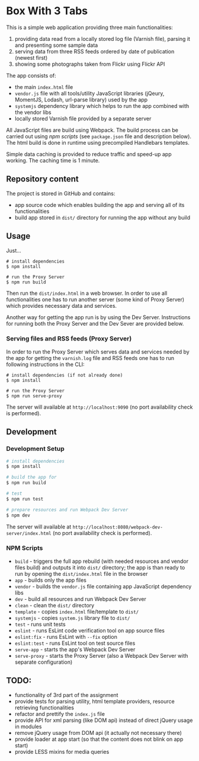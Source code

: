 # Box With 3 Tabs

This is a simple web application providing three main functionalities:

1. providing data read from a locally stored log file (Varnish file), parsing it and presenting some sample data
1. serving data from three RSS feeds ordered by date of publication (newest first)
1. showing some photographs taken from Flickr using Flickr API

The app consists of:
- the main `index.html` file
- `vendor.js` file with all tools/utility JavaScript libraries (jQeury, MomentJS, Lodash, url-parse library) used by the app
- `systemjs` dependency library which helps to run the app combined with the vendor libs
- locally stored Varnish file provided by a separate server 

All JavaScript files are build using Webpack. The build process can be carried out using <i>npm scripts</i> (see `package.json` file and description below).
The html build is done in runtime using precompiled Handlebars templates.

Simple data caching is provided to reduce traffic and speed-up app working. The caching time is 1 minute.

## Repository content

The project is stored in GitHub and contains:
- app source code which enables building the app and serving all of its functionalities
- build app stored in ```dist/``` directory for running the app without any build

## Usage

Just...

```
# install dependencies
$ npm install

# run the Proxy Server
$ npm run build
```

Then run the `dist/index.html` in a web browser.
In order to use all functionalities one has to run another server (some kind of Proxy Server) which provides necessary data and services.

Another way for getting the app run is by using the Dev Server.
Instructions for running both the Proxy Server and the Dev Sever are provided below.

### Serving files and RSS feeds (Proxy Server)

In order to run the Proxy Server which serves data and services needed by the app for getting the `varnish.log` file and RSS feeds
one has to run following instructions in the CLI:

```
# install dependencies (if not already done)
$ npm install

# run the Proxy Server
$ npm run serve-proxy
```

The server will available at  `http://localhost:9090` (no port availability check is performed).

## Development 

### Development Setup

```bash
# install dependencies
$ npm install

# build the app for 
$ npm run build

# test
$ npm run test

# prepare resources and run Webpack Dev Server
$ npm dev
```

The server will available at  `http://localhost:8080/webpack-dev-server/index.html` (no port availability check is performed).

### NPM Scripts

- `build` - triggers the full app rebuild (with needed resources and vendor files build) and outputs it into `dist/` directory; the app is than ready to run by opening the `dist/index.html` file in the browser 
- `app` - builds only the app files
- `vendor` - builds the `vendor.js` file containing app JavaScript dependency libs
- `dev` - build all resources and run Webpack Dev Server
- `clean` - clean the `dist/` directory
- `template` - copies `index.html` file/template to `dist/`
- `systemjs` - copies `system.js` library file to `dist/`
- `test` - runs unit tests
- `eslint` - runs EsLint code verification tool on app source files
- `eslint:fix` - runs EsLint with `--fix` option
- `eslint:test` - runs EsLint tool on test source files
- `serve-app` - starts the app's Webpack Dev Server
- `serve-proxy` - starts the Proxy Server (also a Webpack Dev Server with separate configuration)

## TODO:

- functionality of 3rd part of the assignment
- provide tests for parsing utility, html template providers, resource retrieving functionalities
- refactor and prettify the `index.js` file
- provide API for xml parsing (like DOM api) instead of direct jQuery usage in modules
- remove jQuery usage from DOM api (it actually not necessary there)
- provide loader at app start (so that the content does not blink on app start)
- provide LESS mixins for media queries

